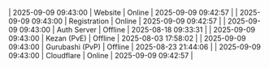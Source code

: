 | 2025-09-09 09:43:00 | Website | Online | 2025-09-09 09:42:57 |
| 2025-09-09 09:43:00 | Registration | Online | 2025-09-09 09:42:57 |
| 2025-09-09 09:43:00 | Auth Server | Offline | 2025-08-18 09:33:31 |
| 2025-09-09 09:43:00 | Kezan (PvE) | Offline | 2025-08-03 17:58:02 |
| 2025-09-09 09:43:00 | Gurubashi (PvP) | Offline | 2025-08-23 21:44:06 |
| 2025-09-09 09:43:00 | Cloudflare | Online | 2025-09-09 09:42:57 |

